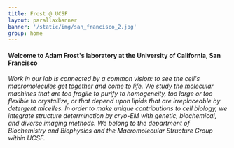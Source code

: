 ```yaml
---
title: Frost @ UCSF
layout: parallaxbanner
banner: '/static/img/san_francisco_2.jpg'
group: home
---
```


#### Welcome to Adam Frost's laboratory at the University of California, San Francisco

###### Work in our lab is connected by a common vision: to see the cell's macromolecules *get together and come to life*. We study the molecular machines that are too fragile to purify to homogeneity, too large or too flexible to crystallize, or that depend upon lipids that are irreplaceable by detergent micelles. In order to make unique contributions to cell biology, we integrate structure determination by cryo-EM with genetic, biochemical, and diverse imaging methods. We belong to the department of Biochemistry and Biophysics and the Macromolecular Structure Group within UCSF.
